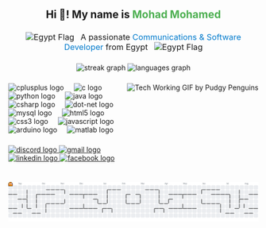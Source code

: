 <h2 align="center">Hi 👋! My name is <span style="color:#4CAF50;">Mohad Mohamed</span></h2>

<h3 align="center" style="font-weight:normal; margin-bottom:20px;">
  <img src="https://twemoji.maxcdn.com/v/latest/svg/1f1ea-1f1ec.svg" 
       alt="Egypt Flag" 
       height="25" 
       style="margin-right:8px;"/> 
  A passionate <span style="color:#007acc;">Communications & Software Developer</span> from Egypt 
  <img src="https://twemoji.maxcdn.com/v/latest/svg/1f1ea-1f1ec.svg" 
       alt="Egypt Flag" 
       height="25" 
       style="margin-left:8px;"/>
</h3>

###

<div align="center">
  <img src="https://streak-stats.demolab.com?user=mohadmohamed&locale=en&mode=daily&theme=buefy&hide_border=false&border_radius=5" height="165" alt="streak graph"  />
  <img src="https://github-readme-stats.vercel.app/api/top-langs?username=mohadmohamed&locale=en&hide_title=false&layout=compact&card_width=320&langs_count=5&theme=buefy&hide_border=false" height="170" alt="languages graph"  />
</div>

###

<img align="right" height="150" src="https://github.com/user-attachments/assets/c96abec8-38b8-494a-8909-028525e497e2" alt="Tech Working GIF by Pudgy Penguins" style="margin-bottom:20px;" />

###

<div align="left">
  <img src="https://cdn.jsdelivr.net/gh/devicons/devicon/icons/cplusplus/cplusplus-original.svg" height="40" alt="cplusplus logo"  />
  <img width="12" />
  <img src="https://cdn.jsdelivr.net/gh/devicons/devicon/icons/c/c-original.svg" height="40" alt="c logo"  />
  <img width="12" />
  <img src="https://cdn.jsdelivr.net/gh/devicons/devicon/icons/python/python-original.svg" height="40" alt="python logo"  />
  <img width="12" />
  <img src="https://cdn.jsdelivr.net/gh/devicons/devicon/icons/java/java-original.svg" height="40" alt="java logo"  />
  <img width="12" />
  <img src="https://cdn.jsdelivr.net/gh/devicons/devicon/icons/csharp/csharp-original.svg" height="40" alt="csharp logo"  />
  <img width="12" />
  <img src="https://cdn.jsdelivr.net/gh/devicons/devicon/icons/dot-net/dot-net-original.svg" height="40" alt="dot-net logo"  />
  <img width="12" />
  <img src="https://cdn.jsdelivr.net/gh/devicons/devicon/icons/mysql/mysql-original.svg" height="40" alt="mysql logo"  />
  <img width="12" />
  <img src="https://cdn.jsdelivr.net/gh/devicons/devicon/icons/html5/html5-original.svg" height="40" alt="html5 logo"  />
  <img width="12" />
  <img src="https://cdn.jsdelivr.net/gh/devicons/devicon/icons/css3/css3-original.svg" height="40" alt="css3 logo"  />
  <img width="12" />
  <img src="https://cdn.jsdelivr.net/gh/devicons/devicon/icons/javascript/javascript-original.svg" height="40" alt="javascript logo"  />
  <img width="12" />
  <img src="https://cdn.jsdelivr.net/gh/devicons/devicon/icons/arduino/arduino-original.svg" height="40" alt="arduino logo"  />
  <img width="12" />
  <img src="https://cdn.jsdelivr.net/gh/devicons/devicon/icons/matlab/matlab-original.svg" height="40" alt="matlab logo"  />
</div>

###

<div align="left">
  <a href="https://discordapp.com/users/1021843825712431176" target="_blank">
    <img src="https://img.shields.io/static/v1?message=Discord&logo=discord&label=&color=7289DA&logoColor=white&labelColor=&style=for-the-badge" height="35" alt="discord logo"  />
  </a>
  <a href="mailto:mohadm756@gmail.com" target="_blank">
    <img src="https://img.shields.io/static/v1?message=Gmail&logo=gmail&label=&color=D14836&logoColor=white&labelColor=&style=for-the-badge" height="35" alt="gmail logo"  />
  </a>
  <a href="https://www.linkedin.com/in/mohad-mohamed/" target="_blank">
    <img src="https://img.shields.io/static/v1?message=LinkedIn&logo=linkedin&label=&color=0077B5&logoColor=white&labelColor=&style=for-the-badge" height="35" alt="linkedin logo"  />
  </a>
  <a href="https://www.facebook.com/mohad.mohamed.677974" target="_blank">
    <img src="https://img.shields.io/static/v1?message=Facebook&logo=facebook&label=&color=1877F2&logoColor=white&labelColor=&style=for-the-badge" height="35" alt="facebook logo"  />
  </a>
</div>

###

<br clear="both">

<picture>
  <source media="(prefers-color-scheme: dark)" srcset="https://raw.githubusercontent.com/mohadmohamed/mohadmohamed/output/pacman-contribution-graph-dark.svg">
  <source media="(prefers-color-scheme: light)" srcset="https://raw.githubusercontent.com/mohadmohamed/mohadmohamed/output/pacman-contribution-graph.svg">
  <img alt="pacman contribution graph" src="https://raw.githubusercontent.com/mohadmohamed/mohadmohamed/output/pacman-contribution-graph.svg">
</picture>



###
